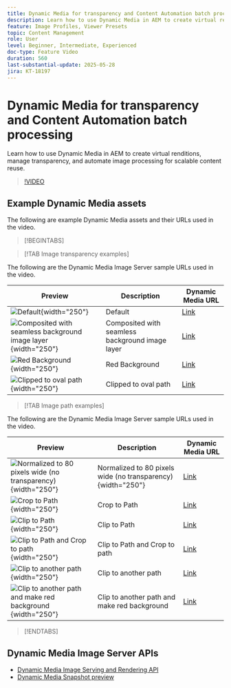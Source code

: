 ```yaml
---
title: Dynamic Media for transparency and Content Automation batch processing
description: Learn how to use Dynamic Media in AEM to create virtual renditions, manage transparency, and automate image processing for scalable content reuse.
feature: Image Profiles, Viewer Presets
topic: Content Management
role: User
level: Beginner, Intermediate, Experienced
doc-type: Feature Video
duration: 560
last-substantial-update: 2025-05-28
jira: KT-18197
---
```


# Dynamic Media for transparency and Content Automation batch processing

Learn how to use Dynamic Media in AEM to create virtual renditions, manage transparency, and automate image processing for scalable content reuse.

>[!VIDEO](https://video.tv.adobe.com/v/3459589/?learn=on&enablevpops)


## Example Dynamic Media assets

The following are example Dynamic Media assets and their URLs used in the video.

>[!BEGINTABS]

>[!TAB Image transparency examples]

The following are the Dynamic Media Image Server sample URLs used in the video.

| Preview | Description | Dynamic Media URL |
|-----------|------------------|---------|
| ![Default](https://smartimaging.scene7.com/is/image/DynamicMediaNA/AdobeStock_322150086%20trans?bgc=255,255,255){width="250"}  | Default | [Link](https://smartimaging.scene7.com/is/image/DynamicMediaNA/AdobeStock_322150086%20trans?bgc=255,255,255) |
| ![Composited with seamless background image layer](https://smartimaging.scene7.com/is/image/DynamicMediaNA/AdobeStock_322150086%20trans?&layer=1&src=backdrop5-Camera&size=8500,8500&layer=2&src=AdobeStock_322150086%20trans){width="250"}  | Composited with seamless background image layer | [Link](https://smartimaging.scene7.com/is/image/DynamicMediaNA/AdobeStock_322150086%20trans?&layer=1&src=backdrop5-Camera&size=8500,8500&layer=2&src=AdobeStock_322150086%20trans) |
| ![Red Background](https://smartimaging.scene7.com/is/image/DynamicMediaNA/AdobeStock_322150086%20trans?&layer=1&color=200,50,50&size=8500,8500&layer=2&src=AdobeStock_322150086%20trans){width="250"}  | Red Background | [Link](https://smartimaging.scene7.com/is/image/DynamicMediaNA/AdobeStock_322150086%20trans?&layer=1&color=200,50,50&size=8500,8500&layer=2&src=AdobeStock_322150086%20trans) |
| ![Clipped to oval path](https://smartimaging.scene7.com/is/image/DynamicMediaNA/AdobeStock_322150086%20paths?clipPathE=round&bgc=255,255,255){width="250"}  | Clipped to oval path | [Link](https://smartimaging.scene7.com/is/image/DynamicMediaNA/AdobeStock_322150086%20paths?clipPathE=round&bgc=255,255,255) |


>[!TAB Image path examples]

The following are the Dynamic Media Image Server sample URLs used in the video.

| Preview | Description | Dynamic Media URL |
|-----------|------------------|---------|
| ![Normalized to 80 pixels wide (no transparency)](https://smartimaging.scene7.com/is/image/DynamicMediaNA/AdobeStock_322150086%20paths?wid=800){width="250"}  | Normalized to 80 pixels wide (no transparency){width="250"}  | [Link](https://smartimaging.scene7.com/is/image/DynamicMediaNA/AdobeStock_322150086%20paths?wid=800) |
| ![Crop to Path](https://smartimaging.scene7.com/is/image/DynamicMediaNA/AdobeStock_322150086%20paths?cropPathE=Path%201&wid=800){width="250"}  | Crop to Path | [Link](https://smartimaging.scene7.com/is/image/DynamicMediaNA/AdobeStock_322150086%20paths?cropPathE=Path%201&wid=800) |
| ![Clip to Path](https://smartimaging.scene7.com/is/image/DynamicMediaNA/AdobeStock_322150086%20paths?clipPathE=Path%201&wid=800){width="250"}  | Clip to Path | [Link](https://smartimaging.scene7.com/is/image/DynamicMediaNA/AdobeStock_322150086%20paths?clipPathE=Path%201&wid=800) |
| ![Clip to Path and Crop to path](https://smartimaging.scene7.com/is/image/DynamicMediaNA/AdobeStock_322150086%20paths?clipPathE=Path%201&cropPathE=Path%201&wid=800){width="250"}  | Clip to Path and Crop to path | [Link](https://smartimaging.scene7.com/is/image/DynamicMediaNA/AdobeStock_322150086%20paths?clipPathE=Path%201&cropPathE=Path%201&wid=800) |
| ![Clip to another path](https://smartimaging.scene7.com/is/image/DynamicMediaNA/AdobeStock_322150086%20paths?clipPathE=round&wid=800){width="250"}  | Clip to another path | [Link](https://smartimaging.scene7.com/is/image/DynamicMediaNA/AdobeStock_322150086%20paths?clipPathE=round&wid=800) |
| ![Clip to another path and make red background](https://smartimaging.scene7.com/is/image/DynamicMediaNA/AdobeStock_322150086fullpaths?cropPathE=round&clipPathE=round&bgc=200,50,50&wid=800){width="250"}  | Clip to another path and make red background | [Link](https://smartimaging.scene7.com/is/image/DynamicMediaNA/AdobeStock_322150086fullpaths?cropPathE=round&clipPathE=round&bgc=200,50,50&wid=800) |

>[!ENDTABS]


## Dynamic Media Image Server APIs

* [Dynamic Media Image Serving and Rendering API](https://experienceleague.adobe.com/en/docs/dynamic-media-developer-resources/image-serving-api/image-serving-api/http-protocol-reference/c-http-protocol-reference)
* [Dynamic Media Snapshot preview](https://snapshot.scene7.com/)
